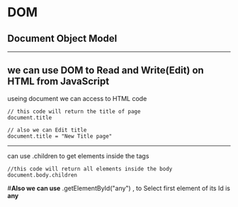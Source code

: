 # DOM
## Document Object Model
---
we can use DOM to Read and Write(Edit) on HTML from JavaScript
---
useing document we can access to HTML code 
```
// this code will return the title of page
document.title

// also we can Edit title
document.title = "New Title page"
```
---
can use .children to get elements inside the tags
```Ex:
//this code will return all elements inside the body
document.body.children
```
#**Also we can use**
.getElementById("any") , to Select first element of its Id is **any**


